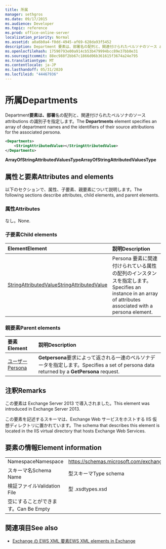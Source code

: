 ```yaml
---
title: 所属
manager: sethgros
ms.date: 09/17/2015
ms.audience: Developer
ms.topic: reference
ms.prod: office-online-server
localization_priority: Normal
ms.assetid: a0a6b0a4-f0dd-4945-af69-628da93f5452
description: Department 要素は、部署名の配列と、関連付けられたペルソナのソース attributions の識別子を指定します。
ms.openlocfilehash: 17590793e00a914cb53b479994bcc89e37bb0e31
ms.sourcegitcommit: 88ec988f2bb67c1866d06b361615f3674a24e795
ms.translationtype: MT
ms.contentlocale: ja-JP
ms.lasthandoff: 05/31/2020
ms.locfileid: "44467936"
---
```

# <a name="departments"></a><span data-ttu-id="bd57e-103">所属</span><span class="sxs-lookup"><span data-stu-id="bd57e-103">Departments</span></span>

<span data-ttu-id="bd57e-104">Department**要素は、部署**名の配列と、関連付けられたペルソナのソース attributions の識別子を指定します。</span><span class="sxs-lookup"><span data-stu-id="bd57e-104">The **Departments** element specifies an array of department names and the identifiers of their source attributions for the associated persona.</span></span> 
  
```XML
<Departments>
    <StringAttributedValue></StringAttributedValue>
</Departments>
```

 <span data-ttu-id="bd57e-105">**ArrayOfStringAttributedValuesType**</span><span class="sxs-lookup"><span data-stu-id="bd57e-105">**ArrayOfStringAttributedValuesType**</span></span>
## <a name="attributes-and-elements"></a><span data-ttu-id="bd57e-106">属性と要素</span><span class="sxs-lookup"><span data-stu-id="bd57e-106">Attributes and elements</span></span>

<span data-ttu-id="bd57e-107">以下のセクションで、属性、子要素、親要素について説明します。</span><span class="sxs-lookup"><span data-stu-id="bd57e-107">The following sections describe attributes, child elements, and parent elements.</span></span>
  
### <a name="attributes"></a><span data-ttu-id="bd57e-108">属性</span><span class="sxs-lookup"><span data-stu-id="bd57e-108">Attributes</span></span>

<span data-ttu-id="bd57e-109">なし。</span><span class="sxs-lookup"><span data-stu-id="bd57e-109">None.</span></span>
  
### <a name="child-elements"></a><span data-ttu-id="bd57e-110">子要素</span><span class="sxs-lookup"><span data-stu-id="bd57e-110">Child elements</span></span>

|<span data-ttu-id="bd57e-111">**Element**</span><span class="sxs-lookup"><span data-stu-id="bd57e-111">**Element**</span></span>|<span data-ttu-id="bd57e-112">**説明**</span><span class="sxs-lookup"><span data-stu-id="bd57e-112">**Description**</span></span>|
|:-----|:-----|
|[<span data-ttu-id="bd57e-113">StringAttributedValue</span><span class="sxs-lookup"><span data-stu-id="bd57e-113">StringAttributedValue</span></span>](stringattributedvalue.md) <br/> |<span data-ttu-id="bd57e-114">Persona 要素に関連付けられている属性の配列のインスタンスを指定します。</span><span class="sxs-lookup"><span data-stu-id="bd57e-114">Specifies an instance in an array of attributes associated with a persona element.</span></span>  <br/> |
   
### <a name="parent-elements"></a><span data-ttu-id="bd57e-115">親要素</span><span class="sxs-lookup"><span data-stu-id="bd57e-115">Parent elements</span></span>

|<span data-ttu-id="bd57e-116">**要素**</span><span class="sxs-lookup"><span data-stu-id="bd57e-116">**Element**</span></span>|<span data-ttu-id="bd57e-117">**説明**</span><span class="sxs-lookup"><span data-stu-id="bd57e-117">**Description**</span></span>|
|:-----|:-----|
|[<span data-ttu-id="bd57e-118">ユーザー</span><span class="sxs-lookup"><span data-stu-id="bd57e-118">Persona</span></span>](persona.md) <br/> |<span data-ttu-id="bd57e-119">**Getpersona**要求によって返される一連のペルソナデータを指定します。</span><span class="sxs-lookup"><span data-stu-id="bd57e-119">Specifies a set of persona data returned by a **GetPersona** request.</span></span>  <br/> |
   
## <a name="remarks"></a><span data-ttu-id="bd57e-120">注釈</span><span class="sxs-lookup"><span data-stu-id="bd57e-120">Remarks</span></span>

<span data-ttu-id="bd57e-121">この要素は Exchange Server 2013 で導入されました。</span><span class="sxs-lookup"><span data-stu-id="bd57e-121">This element was introduced in Exchange Server 2013.</span></span>
  
<span data-ttu-id="bd57e-122">この要素を記述するスキーマは、Exchange Web サービスをホストする IIS 仮想ディレクトリに置かれています。</span><span class="sxs-lookup"><span data-stu-id="bd57e-122">The schema that describes this element is located in the IIS virtual directory that hosts Exchange Web Services.</span></span>
  
## <a name="element-information"></a><span data-ttu-id="bd57e-123">要素の情報</span><span class="sxs-lookup"><span data-stu-id="bd57e-123">Element information</span></span>

|||
|:-----|:-----|
|<span data-ttu-id="bd57e-124">Namespace</span><span class="sxs-lookup"><span data-stu-id="bd57e-124">Namespace</span></span>  <br/> |https://schemas.microsoft.com/exchange/services/2006/types  <br/> |
|<span data-ttu-id="bd57e-125">スキーマ名</span><span class="sxs-lookup"><span data-stu-id="bd57e-125">Schema Name</span></span>  <br/> |<span data-ttu-id="bd57e-126">型スキーマ</span><span class="sxs-lookup"><span data-stu-id="bd57e-126">Type schema</span></span>  <br/> |
|<span data-ttu-id="bd57e-127">検証ファイル</span><span class="sxs-lookup"><span data-stu-id="bd57e-127">Validation File</span></span>  <br/> |<span data-ttu-id="bd57e-128">型 .xsd</span><span class="sxs-lookup"><span data-stu-id="bd57e-128">types.xsd</span></span>  <br/> |
|<span data-ttu-id="bd57e-129">空にすることができます。</span><span class="sxs-lookup"><span data-stu-id="bd57e-129">Can Be Empty</span></span>  <br/> ||
   
## <a name="see-also"></a><span data-ttu-id="bd57e-130">関連項目</span><span class="sxs-lookup"><span data-stu-id="bd57e-130">See also</span></span>

- [<span data-ttu-id="bd57e-131">Exchange の EWS XML 要素</span><span class="sxs-lookup"><span data-stu-id="bd57e-131">EWS XML elements in Exchange</span></span>](ews-xml-elements-in-exchange.md)

